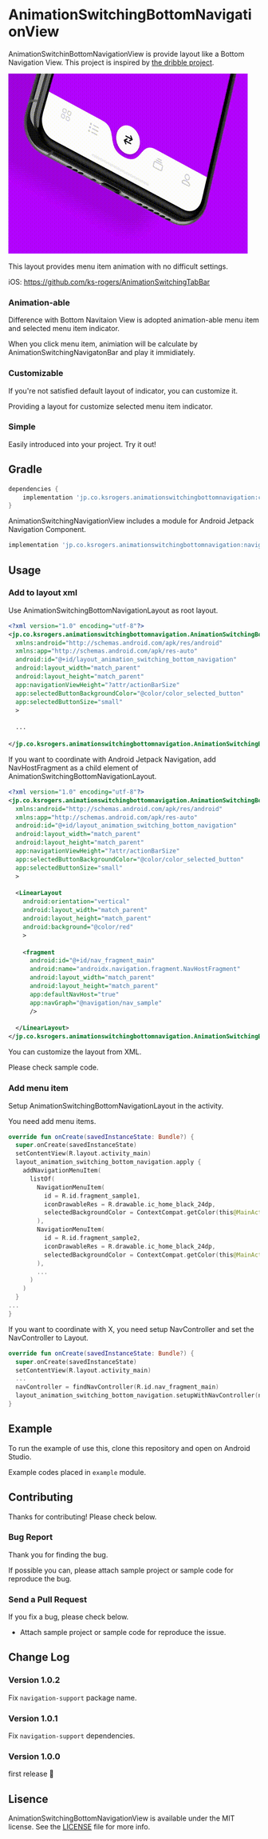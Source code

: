 # AnimationSwitchingBottomNavigationView

AnimationSwitchinBottomNavigationView is provide layout like a Bottom Navigation View. This project is inspired by [the dribble project](https://dribbble.com/shots/6044647-Tab-Bar-Animation-nr-3).

![alt text](https://github.com/ks-rogers/Assets/blob/master/AnimationSwitchingTabBar/demo.gif)

This layout provides menu item animation with no difficult settings.

iOS: https://github.com/ks-rogers/AnimationSwitchingTabBar

### Animation-able

Difference with Bottom Navitaion View is adopted animation-able menu item and selected menu item indicator.

When you click menu item, animiation will be calculate by AnimationSwitchingNavigatonBar and play it immidiately.

### Customizable

If you're not satisfied default layout of indicator, you can customize it.

Providing a layout for customize selected menu item indicator.

### Simple

Easily introduced into your project. Try it out!

## Gradle

```groovy
dependencies {
	implementation 'jp.co.ksrogers.animationswitchingbottomnavigation:core:$latest_version'
}
```

AnimationSwitchingNavigationView includes a module for Android Jetpack Navigation Component.

```groovy
implementation 'jp.co.ksrogers.animationswitchingbottomnavigation:navigation-support:$latest_version'
```

## Usage

### Add to layout xml

Use AnimationSwitchingBottomNavigationLayout as root layout.

```xml
<?xml version="1.0" encoding="utf-8"?>
<jp.co.ksrogers.animationswitchingbottomnavigation.AnimationSwitchingBottomNavigationLayout
  xmlns:android="http://schemas.android.com/apk/res/android"
  xmlns:app="http://schemas.android.com/apk/res-auto"
  android:id="@+id/layout_animation_switching_bottom_navigation"
  android:layout_width="match_parent"
  android:layout_height="match_parent"
  app:navigationViewHeight="?attr/actionBarSize"
  app:selectedButtonBackgroundColor="@color/color_selected_button"
  app:selectedButtonSize="small"
  >
  
  ...
  
</jp.co.ksrogers.animationswitchingbottomnavigation.AnimationSwitchingBottomNavigationLayout>
```

If you want to coordinate with Android Jetpack Navigation, add NavHostFragment as a child element of AnimationSwitchingBottomNavigationLayout.

```xml
<?xml version="1.0" encoding="utf-8"?>
<jp.co.ksrogers.animationswitchingbottomnavigation.AnimationSwitchingBottomNavigationLayout
  xmlns:android="http://schemas.android.com/apk/res/android"
  xmlns:app="http://schemas.android.com/apk/res-auto"
  android:id="@+id/layout_animation_switching_bottom_navigation"
  android:layout_width="match_parent"
  android:layout_height="match_parent"
  app:navigationViewHeight="?attr/actionBarSize"
  app:selectedButtonBackgroundColor="@color/color_selected_button"
  app:selectedButtonSize="small"
  >

  <LinearLayout
    android:orientation="vertical"
    android:layout_width="match_parent"
    android:layout_height="match_parent"
    android:background="@color/red"
    >

    <fragment
      android:id="@+id/nav_fragment_main"
      android:name="androidx.navigation.fragment.NavHostFragment"
      android:layout_width="match_parent"
      android:layout_height="match_parent"
      app:defaultNavHost="true"
      app:navGraph="@navigation/nav_sample"
      />

  </LinearLayout>
</jp.co.ksrogers.animationswitchingbottomnavigation.AnimationSwitchingBottomNavigationLayout>
```

You can customize the layout from XML.

Please check sample code.

### Add menu item

Setup AnimationSwitchingBottomNavigationLayout in the activity.

You need add menu items.

```kotlin
override fun onCreate(savedInstanceState: Bundle?) {
  super.onCreate(savedInstanceState)
  setContentView(R.layout.activity_main)
  layout_animation_switching_bottom_navigation.apply {
    addNavigationMenuItem(
      listOf(
        NavigationMenuItem(
          id = R.id.fragment_sample1,
          iconDrawableRes = R.drawable.ic_home_black_24dp,
          selectedBackgroundColor = ContextCompat.getColor(this@MainActivity, R.color.red)
        ),
        NavigationMenuItem(
          id = R.id.fragment_sample2,
          iconDrawableRes = R.drawable.ic_home_black_24dp,
          selectedBackgroundColor = ContextCompat.getColor(this@MainActivity, R.color.blue)
        ),
        ...
      )
    )
  }
...
}
```

If you want to coordinate with X,   you need setup NavController and set the NavController to Layout.

```kotlin
override fun onCreate(savedInstanceState: Bundle?) {
  super.onCreate(savedInstanceState)
  setContentView(R.layout.activity_main)
  ...
  navController = findNavController(R.id.nav_fragment_main)
  layout_animation_switching_bottom_navigation.setupWithNavController(navController)
}
```

## Example

To run the example of use this, clone this repository and open on Android Studio.

Example codes placed in `example` module.

## Contributing

Thanks for contributing! Please check below.

### Bug Report

Thank you for finding the bug.

If possible you can, please attach sample project or sample code for reproduce the bug.

### Send a Pull Request

If you fix a bug, please check below.

- Attach sample project or sample code for reproduce the issue.

## Change Log

### Version 1.0.2

Fix `navigation-support` package name.

### Version 1.0.1

Fix `navigation-support` dependencies.

### Version 1.0.0

first release :tada:

## Lisence

AnimationSwitchingBottomNavigationView is available under the MIT license. See the [LICENSE](./LICENSE) file for more info.